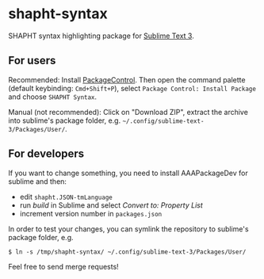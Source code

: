 shapht-syntax
===========

SHAPHT syntax highlighting package for [Sublime Text 3](https://www.sublimetext.com/3).


For users
---------

Recommended: Install [PackageControl](https://packagecontrol.io/).
Then open the command palette (default keybinding: `Cmd+Shift+P`), select `Package Control: Install Package` and choose `SHAPHT Syntax`.

Manual (not recommended): Click on "Download ZIP", extract the archive into sublime's package folder, e.g. `~/.config/sublime-text-3/Packages/User/`.


For developers
--------------

If you want to change something, you need to install AAAPackageDev for sublime and then:

* edit `shapht.JSON-tmLanguage`
* run *build* in Sublime and select *Convert to: Property List*
* increment version number in `packages.json`

In order to test your changes, you can symlink the repository to sublime's package folder, e.g.

    $ ln -s /tmp/shapht-syntax/ ~/.config/sublime-text-3/Packages/User/


Feel free to send merge requests!
